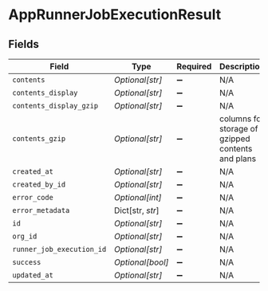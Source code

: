 # AppRunnerJobExecutionResult


## Fields

| Field                                             | Type                                              | Required                                          | Description                                       |
| ------------------------------------------------- | ------------------------------------------------- | ------------------------------------------------- | ------------------------------------------------- |
| `contents`                                        | *Optional[str]*                                   | :heavy_minus_sign:                                | N/A                                               |
| `contents_display`                                | *Optional[str]*                                   | :heavy_minus_sign:                                | N/A                                               |
| `contents_display_gzip`                           | *Optional[str]*                                   | :heavy_minus_sign:                                | N/A                                               |
| `contents_gzip`                                   | *Optional[str]*                                   | :heavy_minus_sign:                                | columns for storage of gzipped contents and plans |
| `created_at`                                      | *Optional[str]*                                   | :heavy_minus_sign:                                | N/A                                               |
| `created_by_id`                                   | *Optional[str]*                                   | :heavy_minus_sign:                                | N/A                                               |
| `error_code`                                      | *Optional[int]*                                   | :heavy_minus_sign:                                | N/A                                               |
| `error_metadata`                                  | Dict[str, *str*]                                  | :heavy_minus_sign:                                | N/A                                               |
| `id`                                              | *Optional[str]*                                   | :heavy_minus_sign:                                | N/A                                               |
| `org_id`                                          | *Optional[str]*                                   | :heavy_minus_sign:                                | N/A                                               |
| `runner_job_execution_id`                         | *Optional[str]*                                   | :heavy_minus_sign:                                | N/A                                               |
| `success`                                         | *Optional[bool]*                                  | :heavy_minus_sign:                                | N/A                                               |
| `updated_at`                                      | *Optional[str]*                                   | :heavy_minus_sign:                                | N/A                                               |